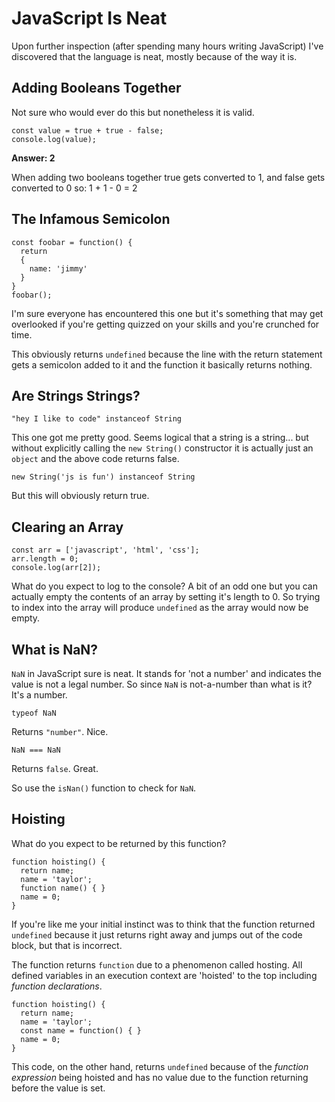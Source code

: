 # JavaScript Is Neat
Upon further inspection (after spending many hours writing JavaScript) I've discovered that the language is neat, mostly because of the way it is.

## Adding Booleans Together
Not sure who would ever do this but nonetheless it is valid.
```
const value = true + true - false;
console.log(value);
```
**Answer: 2**

When adding two booleans together true gets converted to 1, and false gets converted to 0 so: 1 + 1 - 0 = 2

## The Infamous Semicolon
```
const foobar = function() {
  return
  {
    name: 'jimmy'
  }
}
foobar();
```

I'm sure everyone has encountered this one but it's something that may get overlooked if you're getting quizzed on your skills and you're crunched for time.

This obviously returns `undefined` because the line with the return statement gets a semicolon added to it and the function it basically returns nothing.

## Are Strings Strings?
```
"hey I like to code" instanceof String
```
This one got me pretty good. Seems logical that a string is a string...
 but without explicitly calling the `new String()` constructor it is actually just an `object` and the above code returns false.
```
new String('js is fun') instanceof String
```
But this will obviously return true.

## Clearing an Array
```
const arr = ['javascript', 'html', 'css'];
arr.length = 0;
console.log(arr[2]);
```
What do you expect to log to the console? A bit of an odd one but you can actually empty the contents of an array by setting it's length to 0. So trying to index into the array will produce `undefined` as the array would now be empty.

## What is NaN?

`NaN` in JavaScript sure is neat. It stands for 'not a number' and indicates the value is not a legal number. So since `NaN` is not-a-number than what is it? It's a number.

```
typeof NaN 
```

Returns `"number"`. Nice.

```
NaN === NaN
```

Returns `false`. Great.

So use the `isNan()` function to check for `NaN`. 

## Hoisting

What do you expect to be returned by this function?

```
function hoisting() {
  return name;
  name = 'taylor';
  function name() { }
  name = 0;
}
```

If you're like me your initial instinct was to think that the function returned `undefined` because it just returns right away and jumps out of the code block, but that is incorrect.

The function returns `function` due to a phenomenon called hosting. All defined variables in an execution context are 'hoisted' to the top including _function declarations_.

```
function hoisting() {
  return name;
  name = 'taylor';
  const name = function() { }
  name = 0;
}
```

This code, on the other hand, returns `undefined` because of the _function expression_ being hoisted and has no value due to the function returning before the value is set.

